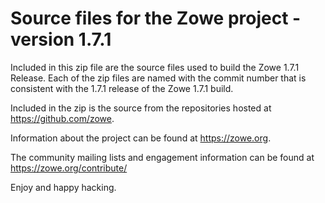 # Source files for the Zowe project - version 1.7.1

Included in this zip file are the source files used to build the Zowe 1.7.1 Release.
Each of the zip files are named with the commit number that is consistent with the 1.7.1
release of the Zowe 1.7.1 build.

Included in the zip is the source from the repositories hosted at https://github.com/zowe.

Information about the project can be found at https://zowe.org.

The community mailing lists and engagement information can be found at https://zowe.org/contribute/

Enjoy and happy hacking.